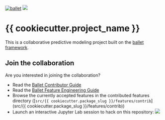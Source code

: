 [![ballet](https://img.shields.io/static/v1?label=built%20with&message=ballet&color=FCDD35)](https://github.com/HDI-Project/ballet)
<a href="https://mybinder.org/v2/gh/{{ cookiecutter.github_owner }}/{{ cookiecutter.project_slug }}/master?urlpath=lab" target="_blank" rel="nofollow"><img src="https://hdi-project.github.io/ballet/_static/launch-assemble.svg" style="max-width:100%;"></a>

# {{ cookiecutter.project_name }}

This is a collaborative predictive modeling project built on the [ballet framework](https://github.com/HDI-Project/ballet).

## Join the collaboration

Are you interested in joining the collaboration?

- Read the [Ballet Contributor Guide](https://hdi-project.github.io/ballet/contributor_guide.html)
- Read the [Ballet Feature Engineering Guide](https://hdi-project.github.io/ballet/feature_engineering_guide.html)
- Browse the currently accepted features in the contributed features
    directory ([`src/{{ cookiecutter.package_slug }}/features/contrib`](src/{{ cookiecutter.package_slug }}/features/contrib))
- Launch an interactive Jupyter Lab session to hack on this repository:
    <a href="https://mybinder.org/v2/gh/{{ cookiecutter.github_owner }}/{{ cookiecutter.project_slug }}/master?urlpath=lab" target="_blank" rel="nofollow" ><img src="https://hdi-project.github.io/ballet/_static/launch-assemble.svg" style="max-width:100%;"></a>
